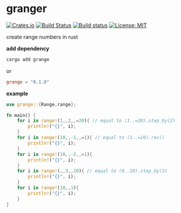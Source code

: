 # granger
[![Crates.io](https://img.shields.io/crates/v/grange.svg?style=plastic)](http://crates.io/crates/grange)
[![Build Status](https://travis-ci.org/robatipoor/grange.svg?branch=master)](https://travis-ci.org/robatipoor/grange)
[![Build status](https://ci.appveyor.com/api/projects/status/017f6i47aqspsgav?svg=true)](https://ci.appveyor.com/project/robatipoor/grange)
[![License: MIT](https://img.shields.io/badge/license-MIT-blue.svg)](LICENSE)

create range numbers in rust

**add dependency**

```sh
cargo add grange
```
or 
```toml
grange = "0.1.0"
```

**example**

```rs
use grange::{Range,range};

fn main() {
    for i in range!(1,,2,,=20){ // equal to (1..=20).step_by(2)
        println!("{}", i);
    }
    for i in range!(10,,-1,,=1){ // equal to (1..=10).rev() 
        println!("{}", i);
    }
    for i in range!(10,,-2,,=1){  
        println!("{}", i);
    }
    for i in range!(,,3,,10){ // equal to (0..10).step_by(3)
        println!("{}", i);
    }
    for i in range!(10,,1){  
        println!("{}", i);
    }
}
```
